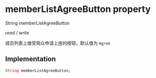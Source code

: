 


# memberListAgreeButton property







String memberListAgreeButton
  
_<span class="feature">read / write</span>_



<p>成员列表上接受观众申请上座的按钮，默认值为 <code>Agree</code></p>



## Implementation

```dart
String memberListAgreeButton;
```







